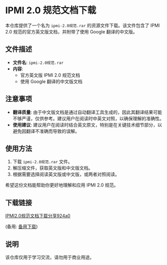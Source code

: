 # IPMI 2.0 规范文档下载

本仓库提供了一个名为 `ipmi-2.0规范.rar` 的资源文件下载。该文件包含了 IPMI 2.0 规范的官方英文版文档，并附带了使用 Google 翻译的中文版。

## 文件描述

- **文件名**: `ipmi-2.0规范.rar`
- **内容**: 
  - 官方英文版 IPMI 2.0 规范文档
  - 使用 Google 翻译的中文版文档

## 注意事项

- **翻译质量**: 由于中文版文档是通过自动翻译工具生成的，因此其翻译结果可能不够严谨，仅供参考。建议用户在阅读时中英文对照，以确保理解的准确性。
- **使用建议**: 建议用户在阅读时结合英文原文，特别是在关键技术细节部分，以避免因翻译不准确而导致的误解。

## 使用方法

1. 下载 `ipmi-2.0规范.rar` 文件。
2. 解压缩文件，获取英文版和中文版文档。
3. 根据需要选择阅读英文版或中文版，或两者对照阅读。

希望这份文档能帮助你更好地理解和应用 IPMI 2.0 规范。

## 下载链接
[IPMI2.0规范文档下载分享924a0](https://pan.quark.cn/s/38c6b3c5fddd) 

(备用: [备用下载](https://pan.baidu.com/s/11-aGPetzJ9Q3gZnSg_zM3g?pwd=1234))

## 说明

该仓库仅用于学习交流，请勿用于商业用途。
